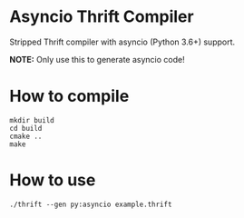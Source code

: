 # Asyncio Thrift Compiler

Stripped Thrift compiler with asyncio (Python 3.6+) support.

**NOTE:** Only use this to generate asyncio code!

# How to compile

    mkdir build
    cd build
    cmake ..
    make

# How to use

    ./thrift --gen py:asyncio example.thrift
